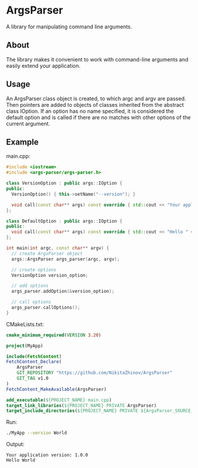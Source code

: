 ﻿# ArgsParser
A library for manipulating command line arguments.

## About
The library makes it convenient to work with command-line arguments and easily extend your application.

## Usage
An ArgsParser class object is created, to which argc and argv are passed. Then pointers are added to objects of classes inherited from the abstract class IOption. If an option has no name specified, it is considered the default option and is called if there are no matches with other options of the current argument.

## Example
main.cpp:
```cpp
#include <iostream>
#include <args-parser/args-parser.h>

class VersionOption : public args::IOption {
public:
  VersionOption() { this->setName("--version"); }

  void call(const char** args) const override { std::cout << "Your application version: 1.0.0" << std::endl; }
};

class DefaultOption : public args::IOption {
public:
  void call(const char** args) const override { std::cout << "Hello " << args[0] << std::endl; }
};

int main(int argc, const char** argv) {
  // create ArgsParser object
  args::ArgsParser args_parser(argc, argv);

  // create options
  VersionOption version_option;

  // add options
  args_parser.addOption(&version_option);

  // call options
  args_parser.callOptions();
}
```
CMakeLists.txt:
```cmake
cmake_minimum_required(VERSION 3.20)

project(MyApp)

include(FetchContent)
FetchContent_Declare(
    ArgsParser
    GIT_REPOSITORY "https://github.com/NikitaZhinov/ArgsParser"
    GIT_TAG v1.0
)
FetchContent_MakeAvailable(ArgsParser)

add_executable(${PROJECT_NAME} main.cpp)
target_link_libraries(${PROJECT_NAME} PRIVATE ArgsParser)
target_include_directories(${PROJECT_NAME} PRIVATE ${ArgsParser_SOURCE_DIR}/include)
```
Run:
```bash
./MyApp --version World
```
Output:
```
Your application version: 1.0.0
Hello World
```
